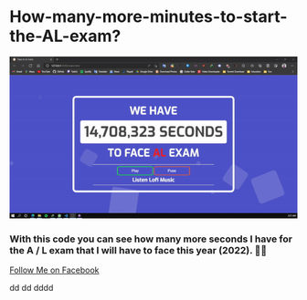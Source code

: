# How-many-more-minutes-to-start-the-AL-exam?
 
![Screenshot](img/screenshot.gif)

### With this code you can see how many more seconds I have for the A / L exam that I will have to face this year (2022). 🙂🙂

[Follow Me on Facebook](https://www.facebook.com/dinujaya.sandaruwan)

dd
dd
dddd
